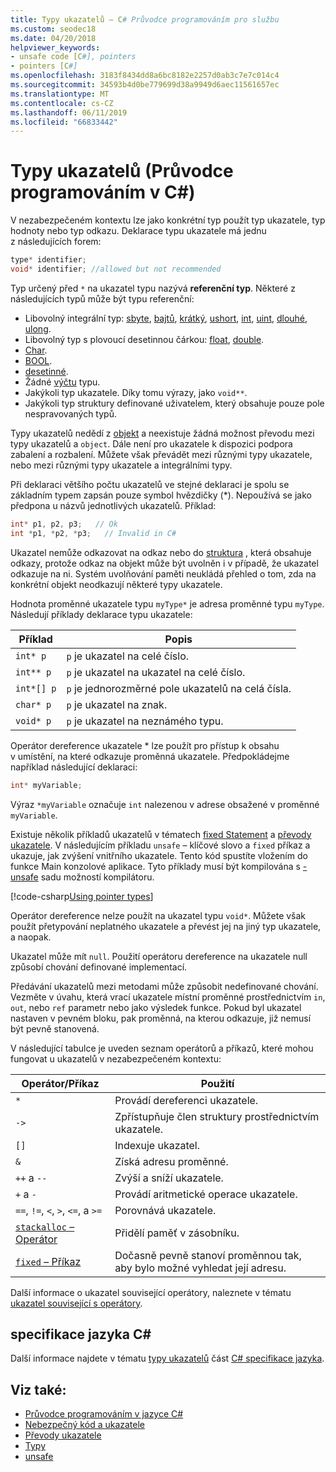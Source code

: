 ```yaml
---
title: Typy ukazatelů – C# Průvodce programováním pro službu
ms.custom: seodec18
ms.date: 04/20/2018
helpviewer_keywords:
- unsafe code [C#], pointers
- pointers [C#]
ms.openlocfilehash: 3183f8434dd8a6bc8182e2257d0ab3c7e7c014c4
ms.sourcegitcommit: 34593b4d0be779699d38a9949d6aec11561657ec
ms.translationtype: MT
ms.contentlocale: cs-CZ
ms.lasthandoff: 06/11/2019
ms.locfileid: "66833442"
---
```

# <a name="pointer-types-c-programming-guide"></a>Typy ukazatelů (Průvodce programováním v C#)

V nezabezpečeném kontextu lze jako konkrétní typ použít typ ukazatele, typ hodnoty nebo typ odkazu. Deklarace typu ukazatele má jednu z následujících forem:

``` csharp
type* identifier;
void* identifier; //allowed but not recommended
```

Typ určený před `*` na ukazatel typu nazývá **referenční typ**. Některé z následujících typů může být typu referenční:

- Libovolný integrální typ: [sbyte](../../language-reference/keywords/sbyte.md), [bajtů](../../language-reference/keywords/byte.md), [krátký](../../language-reference/keywords/short.md), [ushort](../../language-reference/keywords/ushort.md), [int](../../language-reference/keywords/int.md), [uint](../../language-reference/keywords/uint.md), [dlouhé](../../language-reference/keywords/long.md), [ulong](../../language-reference/keywords/ulong.md).
- Libovolný typ s plovoucí desetinnou čárkou: [float](../../language-reference/keywords/float.md), [double](../../language-reference/keywords/double.md).
- [Char](../../language-reference/keywords/char.md).
- [BOOL](../../language-reference/keywords/bool.md).
- [desetinné](../../language-reference/keywords/decimal.md).
- Žádné [výčtu](../../language-reference/keywords/enum.md) typu.
- Jakýkoli typ ukazatele. Díky tomu výrazy, jako `void**`.
- Jakýkoli typ struktury definované uživatelem, který obsahuje pouze pole nespravovaných typů.

Typy ukazatelů nedědí z [objekt](../../language-reference/keywords/object.md) a neexistuje žádná možnost převodu mezi typy ukazatelů a `object`. Dále není pro ukazatele k dispozici podpora zabalení a rozbalení. Můžete však převádět mezi různými typy ukazatele, nebo mezi různými typy ukazatele a integrálními typy.

Při deklaraci většího počtu ukazatelů ve stejné deklaraci je spolu se základním typem zapsán pouze symbol hvězdičky (*). Nepoužívá se jako předpona u názvů jednotlivých ukazatelů. Příklad:

```csharp
int* p1, p2, p3;   // Ok
int *p1, *p2, *p3;   // Invalid in C#
```

Ukazatel nemůže odkazovat na odkaz nebo do [struktura](../../language-reference/keywords/struct.md) , která obsahuje odkazy, protože odkaz na objekt může být uvolněn i v případě, že ukazatel odkazuje na ni. Systém uvolňování paměti neukládá přehled o tom, zda na konkrétní objekt neodkazují některé typy ukazatele.

Hodnota proměnné ukazatele typu `myType*` je adresa proměnné typu `myType`. Následují příklady deklarace typu ukazatele:

|Příklad|Popis|
|-------------|-----------------|
|`int* p`|`p` je ukazatel na celé číslo.|
|`int** p`|`p` je ukazatel na ukazatel na celé číslo.|
|`int*[] p`|`p` je jednorozměrné pole ukazatelů na celá čísla.|
|`char* p`|`p` je ukazatel na znak.|
|`void* p`|`p` je ukazatel na neznámého typu.|

Operátor dereference ukazatele * lze použít pro přístup k obsahu v umístění, na které odkazuje proměnná ukazatele. Předpokládejme například následující deklaraci:

```csharp
int* myVariable;
```

Výraz `*myVariable` označuje `int` nalezenou v adrese obsažené v proměnné `myVariable`.

Existuje několik příkladů ukazatelů v tématech [fixed Statement](../../language-reference/keywords/fixed-statement.md) a [převody ukazatele](../../programming-guide/unsafe-code-pointers/pointer-conversions.md). V následujícím příkladu `unsafe` – klíčové slovo a `fixed` příkaz a ukazuje, jak zvýšení vnitřního ukazatele.  Tento kód spustíte vložením do funkce Main konzolové aplikace. Tyto příklady musí být kompilována s [-unsafe](../../language-reference/compiler-options/unsafe-compiler-option.md) sadu možností kompilátoru.

[!code-csharp[Using pointer types](../../../../samples/snippets/csharp/keywords/FixedKeywordExamples.cs#5)]

Operátor dereference nelze použít na ukazatel typu `void*`. Můžete však použít přetypování neplatného ukazatele a převést jej na jiný typ ukazatele, a naopak.

Ukazatel může mít `null`. Použití operátoru dereference na ukazatele null způsobí chování definované implementací.

Předávání ukazatelů mezi metodami může způsobit nedefinované chování. Vezměte v úvahu, která vrací ukazatele místní proměnné prostřednictvím `in`, `out`, nebo `ref` parametr nebo jako výsledek funkce. Pokud byl ukazatel nastaven v pevném bloku, pak proměnná, na kterou odkazuje, již nemusí být pevně stanovená.

V následující tabulce je uveden seznam operátorů a příkazů, které mohou fungovat u ukazatelů v nezabezpečeném kontextu:

|Operátor/Příkaz|Použití|
|-------------------------|---------|
|`*`|Provádí dereferenci ukazatele.|
|`->`|Zpřístupňuje člen struktury prostřednictvím ukazatele.|
|`[]`|Indexuje ukazatel.|
|`&`|Získá adresu proměnné.|
|`++` a `--`|Zvýší a sníží ukazatele.|
|`+` a `-`|Provádí aritmetické operace ukazatele.|
|`==`, `!=`, `<`, `>`, `<=`, a `>=`|Porovnává ukazatele.|
|[`stackalloc` – Operátor](../../language-reference/operators/stackalloc.md)|Přidělí paměť v zásobníku.|
|[`fixed` – Příkaz](../../language-reference/keywords/fixed-statement.md)|Dočasně pevně stanoví proměnnou tak, aby bylo možné vyhledat její adresu.|

Další informace o ukazatel související operátory, naleznete v tématu [ukazatel související s operátory](../../language-reference/operators/pointer-related-operators.md).

## <a name="c-language-specification"></a>specifikace jazyka C#

Další informace najdete v tématu [typy ukazatelů](~/_csharplang/spec/unsafe-code.md#pointer-types) část [ C# specifikace jazyka](~/_csharplang/spec/introduction.md).

## <a name="see-also"></a>Viz také:

- [Průvodce programováním v jazyce C#](../index.md)
- [Nebezpečný kód a ukazatele](index.md)
- [Převody ukazatele](pointer-conversions.md)
- [Typy](../../language-reference/keywords/types.md)
- [unsafe](../../language-reference/keywords/unsafe.md)

